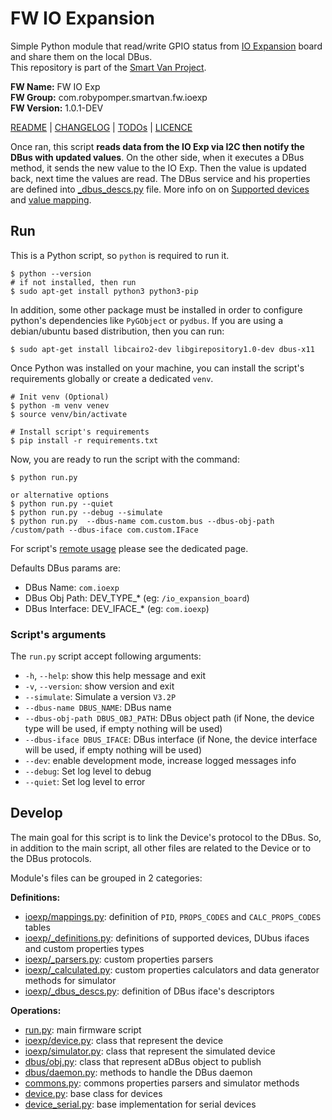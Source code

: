 # FW IO Expansion

Simple Python module that read/write GPIO status from [IO Expansion](https://www.waveshare.com/aw9523b-io-expansion-board.htm)
board and share them on the local DBus.<br />
This repository is part of the [Smart Van Project](https://smartvan.johnosproject.org/).

**FW Name:** FW IO Exp<br />
**FW Group:** com.robypomper.smartvan.fw.ioexp<br />
**FW Version:** 1.0.1-DEV

[README](README.md) | [CHANGELOG](CHANGELOG.md) | [TODOs](TODOs.md) | [LICENCE](LICENCE.md)

Once ran, this script **reads data from the IO Exp via I2C then notify
the DBus with updated values**. On the other side, when it executes a
DBus method, it sends the new value to the IO Exp. Then the value is
updated back, next time the values are read. The DBus service and his
properties are defined into [_dbus_descs.py](fw_ioexp/ioexp/_dbus_descs.py) file. More info on
on [Supported devices](/docs/supported_devices.md)
and [value mapping](/docs/values_mapping.md).


## Run

This is a Python script, so `python` is required to run it.

```shell
$ python --version
# if not installed, then run
$ sudo apt-get install python3 python3-pip
```

In addition, some other package must be installed in order to configure
python's dependencies like `PyGObject` or `pydbus`. If you are using a
debian/ubuntu based distribution, then you can run:

```shell
$ sudo apt-get install libcairo2-dev libgirepository1.0-dev dbus-x11 
```

Once Python was installed on your machine, you can install the script's
requirements globally or create a dedicated `venv`.

```shell
# Init venv (Optional)
$ python -m venv venev
$ source venv/bin/activate

# Install script's requirements
$ pip install -r requirements.txt
```

Now, you are ready to run the script with the command:

```shell
$ python run.py

or alternative options
$ python run.py --quiet
$ python run.py --debug --simulate
$ python run.py  --dbus-name com.custom.bus --dbus-obj-path /custom/path --dbus-iface com.custom.IFace
```

For script's [remote usage](docs/remote_usage.md) please see the dedicated page.

Defaults DBus params are:
* DBus Name: `com.ioexp`
* DBus Obj Path: DEV_TYPE_* (eg: `/io_expansion_board`)
* DBus Interface: DEV_IFACE_* (eg: `com.ioexp`)

### Script's arguments

The `run.py` script accept following arguments:
 
* `-h`, `--help`: show this help message and exit
* `-v`, `--version`: show version and exit
* `--simulate`: Simulate a version `V3.2P`
* `--dbus-name DBUS_NAME`: DBus name
* `--dbus-obj-path DBUS_OBJ_PATH`: DBus object path (if None, the device type will be used, if empty nothing will be used)
* `--dbus-iface DBUS_IFACE`: DBus interface (if None, the device interface will be used, if empty nothing will be used)
* `--dev`: enable development mode, increase logged messages info
* `--debug`: Set log level to debug
* `--quiet`: Set log level to error


## Develop

The main goal for this script is to link the Device's protocol to the DBus.
So, in addition to the main script, all other files are related to the Device
or to the DBus protocols.

Module's files can be grouped in 2 categories:

**Definitions:**

* [ioexp/mappings.py](fw_ioexp/ioexp/mappings.py):
  definition of `PID`, `PROPS_CODES` and `CALC_PROPS_CODES` tables
* [ioexp/_definitions.py](fw_ioexp/ioexp/_definitions.py):
  definitions of supported devices, DUbus ifaces and custom properties types
* [ioexp/_parsers.py](fw_ioexp/ioexp/_parsers.py):
  custom properties parsers
* [ioexp/_calculated.py](fw_ioexp/ioexp/_calculated.py):
  custom properties calculators and data generator methods for simulator
* [ioexp/_dbus_descs.py](fw_ioexp/ioexp/_dbus_descs.py):
  definition of DBus iface's descriptors

**Operations:**

* [run.py](run.py):
  main firmware script
* [ioexp/device.py](fw_ioexp/ioexp/device.py):
  class that represent the device
* [ioexp/simulator.py](fw_ioexp/ioexp/simulator.py):
  class that represent the simulated device
* [dbus/obj.py](fw_ioexp/dbus/obj.py):
  class that represent aDBus object to publish
* [dbus/daemon.py](fw_ioexp/dbus/daemon.py):
  methods to handle the DBus daemon
* [commons.py](fw_ioexp/commons.py):
  commons properties parsers and simulator methods
* [device.py](fw_ioexp/device.py):
  base class for devices
* [device_serial.py](fw_ioexp/device_serial.py):
  base implementation for serial devices
